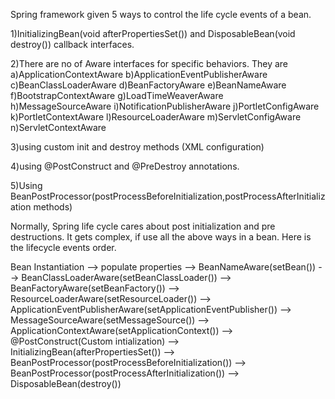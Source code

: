 Spring framework given 5 ways to control the life cycle events of a bean.

1)InitializingBean(void afterPropertiesSet()) and DisposableBean(void destroy()) callback interfaces.

2)There are no of Aware interfaces for specific behaviors. They are
	a)ApplicationContextAware
	b)ApplicationEventPublisherAware
	c)BeanClassLoaderAware
	d)BeanFactoryAware
	e)BeanNameAware
	f)BootstrapContextAware
	g)LoadTimeWeaverAware
	h)MessageSourceAware
	i)NotificationPublisherAware
	j)PortletConfigAware
	k)PortletContextAware
	l)ResourceLoaderAware
	m)ServletConfigAware
	n)ServletContextAware

3)using custom init and destroy methods (XML configuration)

4)using @PostConstruct and @PreDestroy annotations.

5)Using BeanPostProcessor(postProcessBeforeInitialization,postProcessAfterInitialization methods)

Normally, Spring life cycle cares about post initialization and pre destructions. It gets complex, if use all the above ways in a bean. Here is the lifecycle events order.

Bean Instantiation --> 
populate properties --> 
BeanNameAware(setBean()) --> 
BeanClassLoaderAware(setBeanClassLoader()) --> 
BeanFactoryAware(setBeanFactory()) --> 
ResourceLoaderAware(setResourceLoader()) --> 
ApplicationEventPublisherAware(setApplicationEventPublisher()) --> 
MessageSourceAware(setMessageSource()) --> 
ApplicationContextAware(setApplicationContext()) --> 
@PostConstruct(Custom intialization) --> 
InitializingBean(afterPropertiesSet()) --> 
BeanPostProcessor(postProcessBeforeInitialization()) --> 
BeanPostProcessor(postProcessAfterInitialization()) --> 
DisposableBean(destroy())
